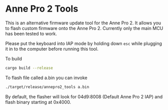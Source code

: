 # Anne Pro 2 Tools

This is an alternative firmware update tool for the Anne Pro 2.
It allows you to flash custom firmware onto the Anne Pro 2.
Currently only the main MCU has been tested to work.

Please put the keyboard into IAP mode by holding down `esc` while
plugging it in to the computer before running this tool.

To build
```bash
cargo build --release
```

To flash file called a.bin you can invoke

```bash
./target/release/annepro2_tools a.bin
```

By default, the flasher will look for 04d9:8008 (Default Anne Pro 2 IAP)
and flash binary starting at 0x4000. 